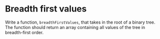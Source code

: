 # Breadth first values

Write a function, `breadthFirstValues`, that takes in the root of a binary tree. The function should return an array containing all values of the tree in breadth-first order.
